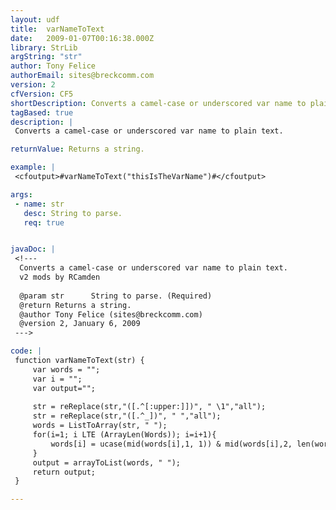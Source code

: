 ```yaml
---
layout: udf
title:  varNameToText
date:   2009-01-07T00:16:38.000Z
library: StrLib
argString: "str"
author: Tony Felice
authorEmail: sites@breckcomm.com
version: 2
cfVersion: CF5
shortDescription: Converts a camel-case or underscored var name to plain text.
tagBased: true
description: |
 Converts a camel-case or underscored var name to plain text.

returnValue: Returns a string.

example: |
 <cfoutput>#varNameToText("thisIsTheVarName")#</cfoutput>

args:
 - name: str
   desc: String to parse.
   req: true


javaDoc: |
 <!---
  Converts a camel-case or underscored var name to plain text.
  v2 mods by RCamden
  
  @param str      String to parse. (Required)
  @return Returns a string. 
  @author Tony Felice (sites@breckcomm.com) 
  @version 2, January 6, 2009 
 --->

code: |
 function varNameToText(str) {
     var words = "";
     var i = "";
     var output="";
 
     str = reReplace(str,"([.^[:upper:]])", " \1","all");
     str = reReplace(str,"([.^_])", " ","all");
     words = ListToArray(str, " ");    
     for(i=1; i LTE (ArrayLen(Words)); i=i+1){
         words[i] = ucase(mid(words[i],1, 1)) & mid(words[i],2, len(words[i])-1);
     }
     output = arrayToList(words, " ");        
     return output;
 }

---
```


